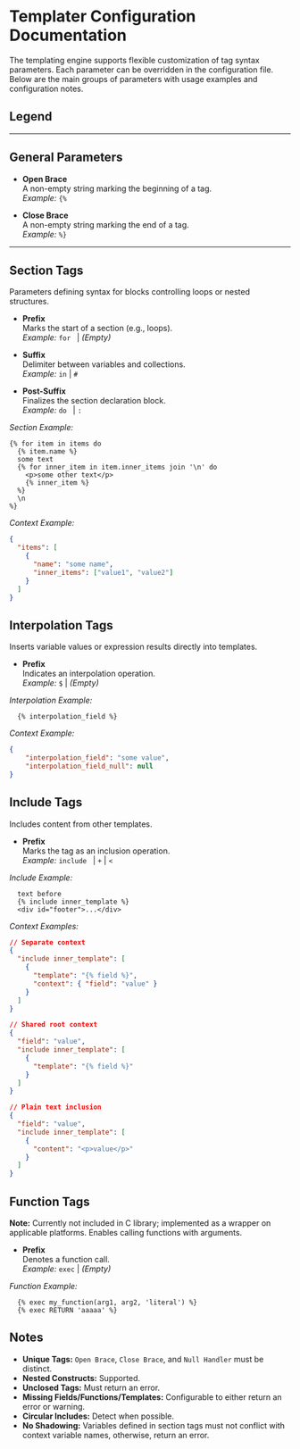 # Templater Configuration Documentation

The templating engine supports flexible customization of tag syntax parameters. Each parameter can be overridden in the configuration file. Below are the main groups of parameters with usage examples and configuration notes.

## Legend

---

## General Parameters

- **Open Brace**  
  A non-empty string marking the beginning of a tag.  
  *Example:* `{%`

- **Close Brace**  
  A non-empty string marking the end of a tag.  
  *Example:* `%}`

---

## Section Tags

Parameters defining syntax for blocks controlling loops or nested structures.

- **Prefix**  
  Marks the start of a section (e.g., loops).  
  *Example:* `for ` | *(Empty)*

- **Suffix**  
  Delimiter between variables and collections.  
  *Example:* ` in ` | `#`

- **Post-Suffix**  
  Finalizes the section declaration block.  
  *Example:* `do ` | `:`

*Section Example:*
```tpl
{% for item in items do
  {% item.name %}
  some text
  {% for inner_item in item.inner_items join '\n' do
    <p>some other text</p>
    {% inner_item %}
  %}
  \n
%}
```
*Context Example:*
```json
{
  "items": [
    {
      "name": "some name",
      "inner_items": ["value1", "value2"]
    }
  ]
}
```

## Interpolation Tags
Inserts variable values or expression results directly into templates.
- **Prefix**  
  Indicates an interpolation operation.  
  *Example:* `$` | *(Empty)*

*Interpolation Example:*
```tpl
  {% interpolation_field %}
```
*Context Example:*
```json
{ 
    "interpolation_field": "some value",
    "interpolation_field_null": null
}
```

## Include Tags
Includes content from other templates.
- **Prefix**  
  Marks the tag as an inclusion operation.  
  *Example:* `include ` | `+` | `<`

*Include Example:*
```tpl
  text before
  {% include inner_template %}
  <div id="footer">...</div>
```
*Context Examples:*
```json
// Separate context
{
  "include inner_template": [
    {
      "template": "{% field %}",
      "context": { "field": "value" }
    }
  ]
}

// Shared root context
{
  "field": "value",
  "include inner_template": [
    {
      "template": "{% field %}"
    }
  ]
}

// Plain text inclusion
{
  "field": "value",
  "include inner_template": [
    {
      "content": "<p>value</p>"
    }
  ]
}
```

## Function Tags
**Note:** Currently not included in C library; implemented as a wrapper on applicable platforms.
Enables calling functions with arguments.
- **Prefix**  
  Denotes a function call.  
  *Example:* `exec` | *(Empty)*

*Function Example:*
```tpl
  {% exec my_function(arg1, arg2, 'literal') %}
  {% exec RETURN 'aaaaa' %}
```

## Notes
- **Unique Tags:** `Open Brace`, `Close Brace`, and `Null Handler` must be distinct.
- **Nested Constructs:** Supported.
- **Unclosed Tags:** Must return an error.
- **Missing Fields/Functions/Templates:** Configurable to either return an error or warning.
- **Circular Includes:** Detect when possible.
- **No Shadowing:** Variables defined in section tags must not conflict with context variable names, otherwise, return an error.